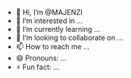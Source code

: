 - 👋 Hi, I’m @MAJENZI
- 👀 I’m interested in ...
- 🌱 I’m currently learning ...
- 💞️ I’m looking to collaborate on ...
- 📫 How to reach me ...
- 😄 Pronouns: ...
- ⚡ Fun fact: ...

<!---
MAJENZI/MAJENZI is a ✨ special ✨ repository because its `README.md` (this file) appears on your GitHub profile.
You can click the Preview link to take a look at your changes.
--->
